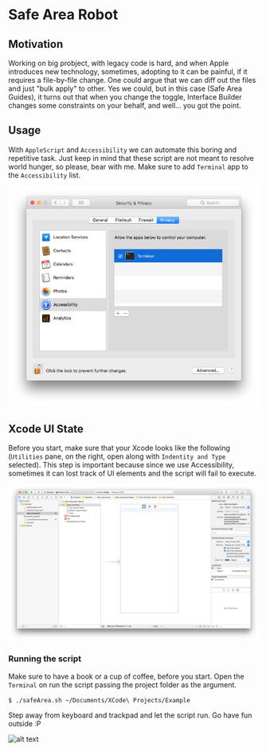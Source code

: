 # Safe Area Robot

## Motivation

Working on big probject, with legacy code is hard, and when Apple introduces new technology, sometimes, adopting to it can be painful, if it requires a file-by-file change.
One could argue that we can diff out the files and just "bulk apply" to other. Yes we could, but in this case (Safe Area Guides), it turns out that when you change the toggle, Interface Builder changes some constraints on your behalf, and well... you got the point.

## Usage

With `AppleScript` and `Accessibility` we can automate this boring and repetitive task.
Just keep in mind that these script are not meant to resolve world hunger, so please, bear with me.
Make sure to add `Terminal` app to the `Accessibility` list.

![alt text](images/accessibility-terminal.png "Accessibility panel")

## Xcode UI State

Before you start, make sure that your Xcode looks like the following (`Utilities` pane, on the right, open along with `Indentity and Type` selected).
This step is important because since we use Accessibility, sometimes it can lost track of UI elements and the script will fail to execute.

![alt text](images/xcode-ui-state.png "Xcode UI State")

### Running the script

Make sure to have a book or a cup of coffee, before you start.
Open the `Terminal` on run the script passing the project folder as the argument.

```bash
$ ./safeArea.sh ~/Documents/XCode\ Projects/Example
```

Step away from keyboard and trackpad and let the script run.
Go have fun outside :P

![alt text](images/script-running.gif "Script in action!")